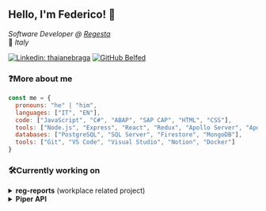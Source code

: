 <h2>Hello, I'm Federico! 👋</h2>
<p>
  <em>Software Developer @ <a href="https://www.regestaitalia.eu/en/">Regesta</a></em>
  <br />
  📍<em> Italy</em>
</p>

[![Linkedin: thaianebraga](https://img.shields.io/badge/-belottifederico-blue?style=flat-square&logo=Linkedin&logoColor=white&link=https://www.linkedin.com/in/belottifederico/)](https://www.linkedin.com/belfed)
[![GitHub Belfed](https://img.shields.io/github/followers/Belfed?label=follow&style=social)](https://github.com/Belfed)

### ❓More about me
```javascript
const me = {
  pronouns: "he" | "him",
  languages: ["IT", "EN"],
  code: ["JavaScript", "C#", "ABAP", "SAP CAP", "HTML", "CSS"],
  tools: ["Node.js", "Express", "React", "Redux", "Apollo Server", "Apollo Client", "Prisma", "GraphQL"],
  databases: ["PostgreSQL", "SQL Server", "Firestore", "MongoDB"], 
  tools: ["Git", "VS Code", "Visual Studio", "Notion", "Docker"]
}
```

### 🛠️Currently working on
<details>
  <summary>
    <b>reg-reports</b> (workplace related project)
  </summary>
  <br />
  <span>Daily reports dashboard is quite clunky, what about a simple and easy application that lets you track time spent on tasks and automatically send them to the company dashboard?</span>
  <br />
  <em>(React, ReactRouter, Styled-Components)</em>
</details>

<details>
  <summary>
    <b>Piper API</b>
  </summary>
  <br />
  <span>Straight-forward application to let team members work together while keeping track of everyone's tasks and manage them through a pipeline of statuses.</span>
  <br />
  <em>(Node.js, Apollo Server, GraphQL, PostgreSQL)</em>
</details>
<!--
**belfed/belfed** is a ✨ _special_ ✨ repository because its `README.md` (this file) appears on your GitHub profile.

Here are some ideas to get you started:

- 🔭 I’m currently working on ...
- 🌱 I’m currently learning ...
- 👯 I’m looking to collaborate on ...
- 🤔 I’m looking for help with ...
- 💬 Ask me about ...
- 📫 How to reach me: ...
- 😄 Pronouns: ...
- ⚡ Fun fact: ...
-->

